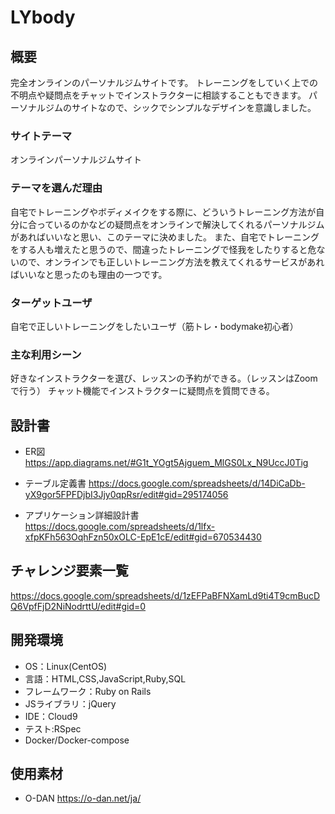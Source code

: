 # LYbody

## 概要
完全オンラインのパーソナルジムサイトです。
トレーニングをしていく上での不明点や疑問点をチャットでインストラクターに相談することもできます。
パーソナルジムのサイトなので、シックでシンプルなデザインを意識しました。

### サイトテーマ
オンラインパーソナルジムサイト

### テーマを選んだ理由
自宅でトレーニングやボディメイクをする際に、どういうトレーニング方法が自分に合っているのかなどの疑問点をオンラインで解決してくれるパーソナルジムがあればいいなと思い、このテーマに決めました。
また、自宅でトレーニングをする人も増えたと思うので、間違ったトレーニングで怪我をしたりすると危ないので、オンラインでも正しいトレーニング方法を教えてくれるサービスがあればいいなと思ったのも理由の一つです。

### ターゲットユーザ
自宅で正しいトレーニングをしたいユーザ（筋トレ・bodymake初心者）

### 主な利用シーン
好きなインストラクターを選び、レッスンの予約ができる。（レッスンはZoomで行う）
チャット機能でインストラクターに疑問点を質問できる。


## 設計書
* ER図
https://app.diagrams.net/#G1t_YOgt5Ajguem_MlGS0Lx_N9UccJ0Tig

* テーブル定義書
https://docs.google.com/spreadsheets/d/14DiCaDb-yX9gor5FPFDjbI3Jjy0qpRsr/edit#gid=295174056

* アプリケーション詳細設計書
https://docs.google.com/spreadsheets/d/1lfx-xfpKFh563OqhFzn50xOLC-EpE1cE/edit#gid=670534430


## チャレンジ要素一覧
https://docs.google.com/spreadsheets/d/1zEFPaBFNXamLd9ti4T9cmBucDQ6VpfFjD2NiNodrttU/edit#gid=0

## 開発環境
* OS：Linux(CentOS)
* 言語：HTML,CSS,JavaScript,Ruby,SQL
* フレームワーク：Ruby on Rails
* JSライブラリ：jQuery
* IDE：Cloud9
* テスト:RSpec
* Docker/Docker-compose

## 使用素材
* O-DAN
https://o-dan.net/ja/
